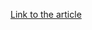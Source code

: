 [Link to the article](https://www.bitdefender.com/en-us/blog/labs/lazarus-group-targets-organizations-with-sophisticated-linkedin-recruiting-scam/)
